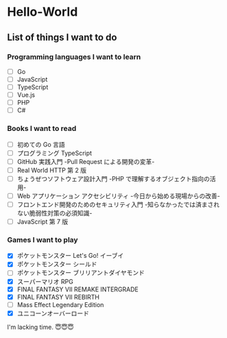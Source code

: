 # Hello-World

## List of things I want to do

### Programming languages I want to learn

- [ ] Go
- [ ] JavaScript
- [ ] TypeScript
- [ ] Vue.js
- [ ] PHP
- [ ] C#

### Books I want to read

- [ ] 初めての Go 言語
- [ ] プログラミング TypeScript
- [ ] GitHub 実践入門 -Pull Request による開発の変革-
- [ ] Real World HTTP 第 2 版
- [ ] ちょうぜつソフトウェア設計入門 -PHP で理解するオブジェクト指向の活用-
- [ ] Web アプリケーション アクセシビリティ -今日から始める現場からの改善-
- [ ] フロントエンド開発のためのセキュリティ入門 -知らなかったでは済まされない脆弱性対策の必須知識-
- [ ] JavaScript 第 7 版

### Games I want to play

- [x] ポケットモンスター Let's Go! イーブイ
- [x] ポケットモンスター シールド
- [ ] ポケットモンスター ブリリアントダイヤモンド
- [x] スーパーマリオ RPG
- [x] FINAL FANTASY VII REMAKE INTERGRADE
- [x] FINAL FANTASY VII REBIRTH
- [ ] Mass Effect Legendary Edition
- [x] ユニコーンオーバーロード

I'm lacking time. 😇😇😇

